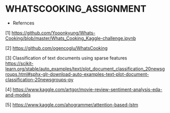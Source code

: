 # WHATSCOOKING_ASSIGNMENT

- Refernces  <br>

[1]  https://github.com/Yooonkyung/Whats-Cooking/blob/master/Whats_Cooking_Kaggle-challenge.ipynb <br>

[2] https://github.com/ogencoglu/WhatsCooking <br>

[3] Classification of text documents using sparse features <br>
https://scikit-learn.org/stable/auto_examples/text/plot_document_classification_20newsgroups.html#sphx-glr-download-auto-examples-text-plot-document-classification-20newsgroups-py

[4] https://www.kaggle.com/artgor/movie-review-sentiment-analysis-eda-and-models <br>

[5] https://www.kaggle.com/ahogrammer/attention-based-lstm <br>
